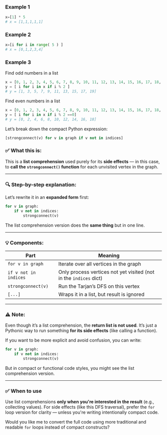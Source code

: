 ### Example 1

```python
x=[1] * 5
# x = [1,1,1,1,1]
```

### Example 2

```python
x=[i for i in range( 5 ) ]
# x = [0,1,2,3,4]
```

### Example 3
Find odd numbers in a list
```python
x = [0, 1, 2, 3, 4, 5, 6, 7, 8, 9, 10, 11, 12, 13, 14, 15, 16, 17, 18, 19]
y = [ i for i in x if i % 2 ]
# y = [1, 3, 5, 7, 9, 11, 13, 15, 17, 19]
```

Find even numbers in a list 
```python
x = [0, 1, 2, 3, 4, 5, 6, 7, 8, 9, 10, 11, 12, 13, 14, 15, 16, 17, 18, 19]
y = [ i for i in x if i % 2 ==0]
# y = [0, 2, 4, 6, 8, 10, 12, 14, 16, 18]
```

Let’s break down the compact Python expression:

```python
[strongconnect(v) for v in graph if v not in indices]
```

### ✅ What this is:

This is a **list comprehension** used purely for its **side effects** — in this case, to **call the `strongconnect()` function** for each unvisited vertex in the graph.

---

### 🔍 Step-by-step explanation:

Let’s rewrite it in an **expanded form** first:

```python
for v in graph:
    if v not in indices:
        strongconnect(v)
```

The list comprehension version does the **same thing** but in one line.

---

### 💡 Components:

| Part                  | Meaning                                                           |
| --------------------- | ----------------------------------------------------------------- |
| `for v in graph`      | Iterate over all vertices in the graph                            |
| `if v not in indices` | Only process vertices not yet visited (not in the `indices` dict) |
| `strongconnect(v)`    | Run the Tarjan’s DFS on this vertex                               |
| `[...]`               | Wraps it in a list, but result is ignored                         |

---

### ⚠️ Note:

Even though it’s a list comprehension, the **return list is not used**. It’s just a Pythonic way to run something **for its side effects** (like calling a function).

If you want to be more explicit and avoid confusion, you can write:

```python
for v in graph:
    if v not in indices:
        strongconnect(v)
```

But in compact or functional code styles, you might see the list comprehension version.

---

### ✅ When to use

Use list comprehensions **only when you're interested in the result** (e.g., collecting values).
For side effects (like this DFS traversal), prefer the `for` loop version for clarity — unless you're writing intentionally compact code.

Would you like me to convert the full code using more traditional and readable `for` loops instead of compact constructs?
